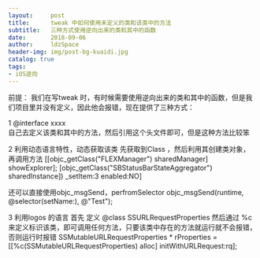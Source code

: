 ```yaml
---
layout:     post
title:      tweak 中如何使用未定义的类和该类中的方法
subtitle:   三种方式使用逆向出来的类和其中的函数
date:       2018-09-06
author:     ldzSpace
header-img: img/post-bg-kuaidi.jpg
catalog: true
tags:
- iOS逆向
---
```

前提： 我们在写tweak 时，有时候需要使用逆向出来的类和其中的函数，但是我们项目里并没有定义，因此他会报错，现在提供了三种方式：

1 @interface xxxx      
自己去定义该类和其中的方法，然后引用这个头文件即可，但是这种方法比较笨

2 利用动态语言特性，动态获取该类
先获取到Class ，然后利用其创建类对象，再调用方法
[[objc_getClass("FLEXManager") sharedManager] showExplorer];
[objc_getClass("SBStatusBarStateAggregator") sharedInstance]) _setItem:3 enabled:NO]

还可以直接使用objc_msgSend，perfromSelector
objc_msgSend(runtime, @selector(setName:), @"Test");


3 利用logos 的语言
首先 定义 @class SSURLRequestProperties
然后通过 %c 来定义标识该类，即可调用任何方法，只要该类中存在的方法就运行就不会报错，否则运行时报错
SSMutableURLRequestProperties * rProperties = [[%c(SSMutableURLRequestProperties) alloc] initWithURLRequest:rq];

